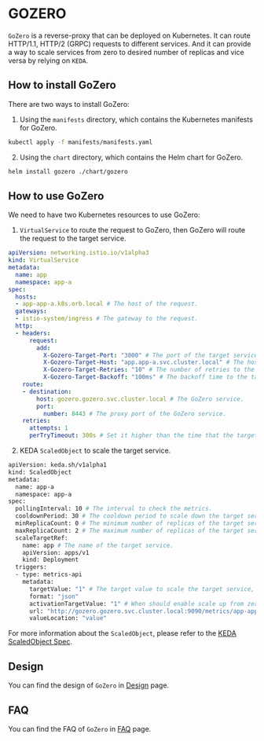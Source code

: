 # GOZERO

`GoZero` is a reverse-proxy that can be deployed on Kubernetes. It can route HTTP/1.1, HTTP/2 (GRPC) requests to different services. And it can provide a way to scale services from zero to desired number of replicas and vice versa by relying on `KEDA`.

## How to install GoZero

There are two ways to install GoZero:

1. Using the `manifests` directory, which contains the Kubernetes manifests for GoZero.
```bash
kubectl apply -f manifests/manifests.yaml
```

2. Using the `chart` directory, which contains the Helm chart for GoZero.
```bash
helm install gozero ./chart/gozero
```

## How to use GoZero

We need to have two Kubernetes resources to use GoZero:

1. `VirtualService` to route the request to GoZero, then GoZero will route the request to the target service.
```yaml
apiVersion: networking.istio.io/v1alpha3
kind: VirtualService
metadata:
  name: app
  namespace: app-a
spec:
  hosts:
  - app-app-a.k8s.orb.local # The host of the request.
  gateways:
  - istio-system/ingress # The gateway to the request.
  http:
  - headers:
      request:
        add:
          X-Gozero-Target-Port: "3000" # The port of the target service.
          X-Gozero-Target-Host: "app.app-a.svc.cluster.local" # The host of the target service.
          X-Gozero-Target-Retries: "10" # The number of retries to the target service. (optional)
          X-Gozero-Target-Backoff: "100ms" # The backoff time to the target service. (optional)
    route:
    - destination:
        host: gozero.gozero.svc.cluster.local # The GoZero service.
        port:
          number: 8443 # The proxy port of the GoZero service.
    retries:
      attempts: 1
      perTryTimeout: 300s # Set it higher than the time that the target service takes to be ready.
```

2. KEDA `ScaledObject` to scale the target service.

```bash
apiVersion: keda.sh/v1alpha1
kind: ScaledObject
metadata:
  name: app-a
  namespace: app-a
spec:
  pollingInterval: 10 # The interval to check the metrics.
  cooldownPeriod: 30 # The cooldown period to scale down the target service.
  minReplicaCount: 0 # The minimum number of replicas of the target service.
  maxReplicaCount: 2 # The maximum number of replicas of the target service.
  scaleTargetRef:
    name: app # The name of the target service.
    apiVersion: apps/v1
    kind: Deployment
  triggers:
  - type: metrics-api
    metadata:
      targetValue: "1" # The target value to scale the target service, which will be compared with value from the metrics which is 10 by default.
      format: "json"
      activationTargetValue: "1" # When should enable scale up from zero. The target value to activate the scaling, which will be compared with value from the metrics which is 10 by default.
      url: "http://gozero.gozero.svc.cluster.local:9090/metrics/app-app-a-svc-cluster-local" # Replace the . with - in the host of the request.
      valueLocation: "value"

```

For more information about the `ScaledObject`, please refer to the [KEDA ScaledObject Spec](https://keda.sh/docs/2.16/reference/scaledobject-spec/).

## Design

You can find the design of `GoZero` in [Design](./docs/design.md) page.

## FAQ

You can find the FAQ of `GoZero` in [FAQ](./docs/faq.md) page.


